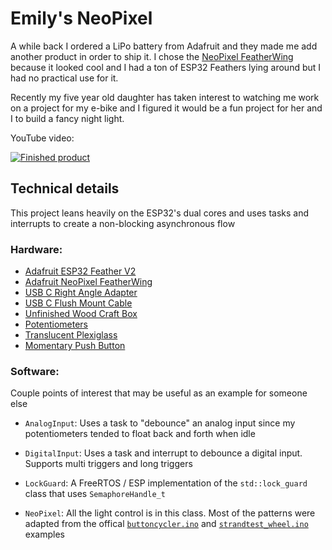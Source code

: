 # Emily's NeoPixel

A while back I ordered a LiPo battery from Adafruit and they made me add another product in order to ship it. I chose the [NeoPixel FeatherWing](https://www.adafruit.com/product/2945) because it looked cool and I had a ton of ESP32 Feathers lying around but I had no practical use for it.

Recently my five year old daughter has taken interest to watching me work on a project for my e-bike and I figured it would be a fun project for her and I to build a fancy night light. 

YouTube video:

[![Finished product](http://i3.ytimg.com/vi/-3xi1y4Ljck/hqdefault.jpg)](https://youtu.be/-3xi1y4Ljck)


## Technical details


This project leans heavily on the ESP32's dual cores and uses tasks and interrupts to create a non-blocking asynchronous flow

### Hardware:


- [Adafruit ESP32 Feather V2](https://www.adafruit.com/product/5400)
- [Adafruit NeoPixel FeatherWing](https://www.adafruit.com/product/2945)
- [USB C Right Angle Adapter](https://amzn.to/3zRZ34s)
- [USB C Flush Mount Cable](https://amzn.to/3fNcWdG)
- [Unfinished Wood Craft Box](https://amzn.to/3UDivtF)
- [Potentiometers](https://amzn.to/3Tb3o9L)
- [Translucent Plexiglass](https://amzn.to/3zT5jsT)
- [Momentary Push Button](https://amzn.to/3Th501Y)


### Software:


Couple points of interest that may be useful as an example for someone else

- `AnalogInput`: Uses a task to "debounce" an analog input since my potentiometers tended to float back and forth when idle

- `DigitalInput`: Uses a task and interrupt to debounce a digital input. Supports multi triggers and long triggers

- `LockGuard`: A FreeRTOS / ESP implementation of the `std::lock_guard` class that uses `SemaphoreHandle_t`

- `NeoPixel`: All the light control is in this class. Most of the patterns were adapted from the offical [`buttoncycler.ino`](https://github.com/adafruit/Adafruit_NeoPixel/blob/master/examples/buttoncycler/buttoncycler.ino) and [`strandtest_wheel.ino`](https://github.com/adafruit/Adafruit_NeoPixel/blob/master/examples/strandtest_wheel/strandtest_wheel.ino) examples
